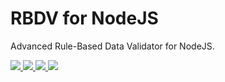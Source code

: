 # RBDV for NodeJS

Advanced Rule-Based Data Validator for NodeJS.

<div>
    <a href="https://travis-ci.org/IIINIII/RBDV-NodeJS">
        <img src="https://travis-ci.org/IIINIII/RBDV-NodeJS.svg?branch=master">
    </a>
    <a href="https://unpkg.com/@ibrokhim/rbdv/">
        <img src="http://img.badgesize.io/https://unpkg.com/@ibrokhim/rbdv/?compression=gzip&amp;label=size&amp;maxAge=300">
    </a>
    <a href="./package.json">
        <img src="https://img.shields.io/npm/v/@ibrokhim/rbdv.svg?label=version&colorB=007ec6&maxAge=300">
    </a>
    <a href="./License.md">
        <img src="https://img.shields.io/npm/l/@ibrokhim/rbdv.svg?maxAge=300">
    </a>
</div>